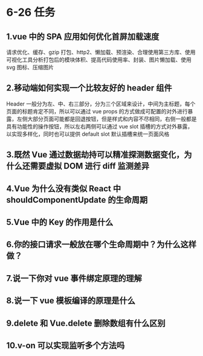 # 6-26 任务

## 1.vue 中的 SPA 应用如何优化首屏加载速度

请求优化、缓存、gzip 打包、http2、懒加载、预渲染、合理使用第三方库、使用可视化工具分析打包后的模块体积、提高代码使用率、封装、图片懒加载、使用 svg 图标、压缩图片

## 2.移动端如何实现一个比较友好的 header 组件

Header 一般分为左、中、右三部分，分为三个区域来设计，中间为主标题，每个页面的标题肯定不同，所以可以通过 vue props 的方式做成可配置的对外进行暴露，左侧大部分页面可能都是回退按钮，但是样式和内容不尽相同，右侧一般都是具有功能性的操作按钮，所以左右两侧可以通过 vue slot 插槽的方式对外暴露，以实现多样化，同时也可以提供 default slot 默认插槽来统一页面风格

## 3.既然 Vue 通过数据劫持可以精准探测数据变化，为什么还需要虚拟 DOM 进行 diff 监测差异

## 4.Vue 为什么没有类似 React 中 shouldComponentUpdate 的生命周期

## 5.Vue 中的 Key 的作用是什么

## 6.你的接口请求一般放在哪个生命周期中？为什么这样做？

## 7.说一下你对 vue 事件绑定原理的理解

## 8.说一下 vue 模板编译的原理是什么

## 9.delete 和 Vue.delete 删除数组有什么区别

## 10.v-on 可以实现监听多个方法吗
